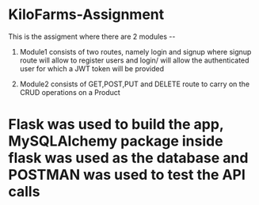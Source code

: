 # KiloFarms-Assignment

This is the assigment where there are 2 modules --

1) Module1 consists of two routes, namely login and signup where signup route will allow to register users and login/<username> will allow the authenticated user for which a JWT token will be provided

2) Module2 consists of GET,POST,PUT and DELETE route to carry on the CRUD operations on a Product

# Flask was used to build the app, MySQLAlchemy package inside flask was used as the database and POSTMAN was used to test the API calls

